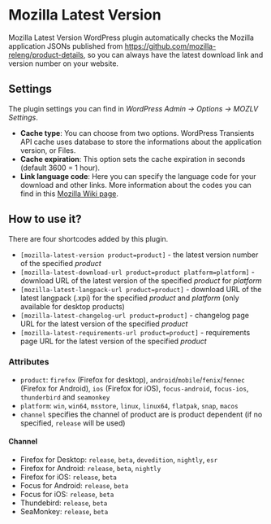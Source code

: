# Mozilla Latest Version
Mozilla Latest Version WordPress plugin automatically checks the Mozilla application JSONs published from https://github.com/mozilla-releng/product-details, so you can always have the latest download link and version number on your website.

## Settings
The plugin settings you can find in _WordPress Admin -> Options -> MOZLV Settings_.
* __Cache type__: You can choose from two options. WordPress Transients API cache uses database to store the informations about the application version, or Files.
* __Cache expiration__: This option sets the cache expiration in seconds (default 3600 = 1 hour).
* __Link language code__: Here you can specify the language code for your download and other links. More information about the codes you can find in this [Mozilla Wiki page](https://wiki.mozilla.org/L10n:Locale_Codes).

## How to use it?
There are four shortcodes added by this plugin.

* `[mozilla-latest-version product=product]` - the latest version number of the specified _product_
* `[mozilla-latest-download-url product=product platform=platform]` - download URL of the latest version of the specified _product_ for _platform_
* `[mozilla-latest-langpack-url product=product]` - download URL of the latest langpack (.xpi) for the specified _product_ and _platform_ (only available for desktop products)
* `[mozilla-latest-changelog-url product=product]` - changelog page URL for the latest version of the specified _product_
* `[mozilla-latest-requirements-url product=product]` - requirements page URL for the latest version of the specified _product_

### Attributes
* `product`: `firefox` (Firefox for desktop), `android`/`mobile`/`fenix`/`fennec` (Firefox for Android), `ios` (Firefox for iOS), `focus-android`, `focus-ios`, `thunderbird` and `seamonkey`
* `platform`: `win`, `win64`, `msstore`, `linux`, `linux64`, `flatpak`, `snap`, `macos`
* `channel` specifies the channel of product are is product dependent (if no specified, `release` will be used)

#### Channel
* Firefox for Desktop: `release`, `beta`, `devedition`, `nightly`, `esr`
* Firefox for Android: `release`, `beta`, `nightly`
* Firefox for iOS: `release`, `beta`
* Focus for Android: `release`, `beta`
* Focus for iOS: `release`, `beta`
* Thundebird: `release`, `beta`
* SeaMonkey: `release`, `beta`
